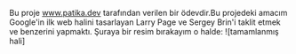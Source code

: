 Bu proje www.patika.dev tarafından verilen bir ödevdir.Bu projedeki amacım Google'in ilk web halini tasarlayan 
Larry Page ve Sergey Brin'i taklit etmek ve benzerini yapmaktı.
Şuraya bir resim bırakayım o halde:
![tamamlanmış hali]
